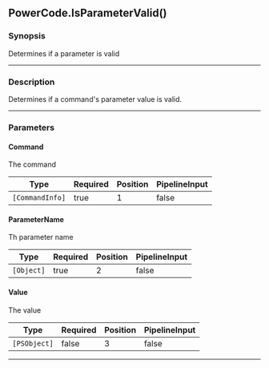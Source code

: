 PowerCode.IsParameterValid()
----------------------------




### Synopsis
Determines if a parameter is valid



---


### Description

Determines if a command's parameter value is valid.



---


### Parameters
#### **Command**

The command






|Type           |Required|Position|PipelineInput|
|---------------|--------|--------|-------------|
|`[CommandInfo]`|true    |1       |false        |



#### **ParameterName**

Th parameter name






|Type      |Required|Position|PipelineInput|
|----------|--------|--------|-------------|
|`[Object]`|true    |2       |false        |



#### **Value**

The value






|Type        |Required|Position|PipelineInput|
|------------|--------|--------|-------------|
|`[PSObject]`|false   |3       |false        |





---

